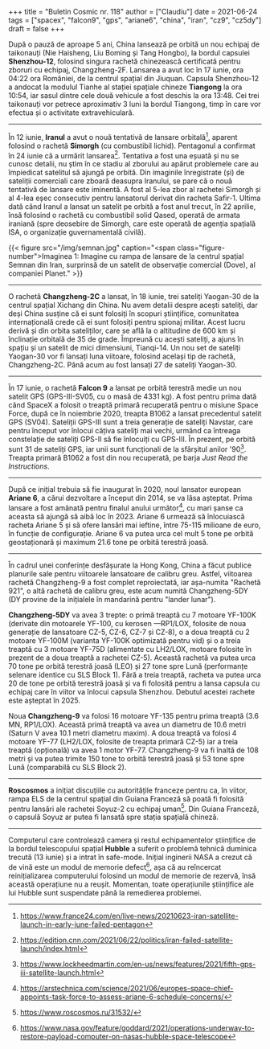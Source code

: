 +++
title = "Buletin Cosmic nr. 118"
author = ["Claudiu"]
date = 2021-06-24
tags = ["spacex", "falcon9", "gps", "ariane6", "china", "iran", "cz9", "cz5dy"]
draft = false
+++

După o pauză de aproape 5 ani, China lansează pe orbită un nou echipaj de taikonauți (Nie Haisheng, Liu Boming și Tang Hongbo), la bordul capsulei **Shenzhou-12**, folosind singura rachetă chinezească certificată pentru zboruri cu echipaj, Changzheng-2F. Lansarea a avut loc în 17 iunie, ora 04:22 ora României, de la centrul spațial din Jiuquan. Capsula Shenzhou-12 a andocat la modulul Tianhe al stației spațiale chineze **Tiangong** la ora 10:54, iar sasul dintre cele două vehicule a fost deschis la ora 13:48. Cei trei taikonauți vor petrece aproximativ 3 luni la bordul Tiangong, timp în care vor efectua și o activitate extravehiculară.

---

În 12 iunie, **Iranul** a avut o nouă tentativă de lansare orbitală[^fn:1], aparent folosind o rachetă **Simorgh** (cu combustibil lichid). Pentagonul a confirmat în 24 iunie că a urmărit lansarea[^fn:2].
Tentativa a fost una eșuată și nu se cunosc detalii, nu știm în ce stadiu al zborului au apărut problemele care au împiedicat satelitul să ajungă pe orbită. Din imaginile înregistrate (și) de sateliții comerciali care zboară deasupra Iranului, se pare că o nouă tentativă de lansare este iminentă.
A fost al 5-lea zbor al rachetei Simorgh și al 4-lea eșec consecutiv pentru lansatorul derivat din racheta Safir-1. Ultima dată când Iranul a lansat un satelit pe orbită a fost anul trecut, în 22 aprilie, însă folosind o rachetă cu combustibil solid Qased, operată de armata iraniană (spre deosebire de Simorgh, care este operată de agenția spațială ISA, o organizație guvernamentală civilă).

{{< figure src="/img/semnan.jpg" caption="<span class=\"figure-number\">Imaginea 1: </span>Imagine cu rampa de lansare de la centrul spațial Semnan din Iran, surprinsă de un satelit de observație comercial (Dove), al companiei Planet." >}}

---

O rachetă **Changzheng-2C** a lansat, în 18 iunie, trei sateliți Yaogan-30 de la centrul spațial Xichang din China. Nu avem detalii despre acești sateliți, dar deși China susține că ei sunt folosiți în scopuri științifice, comunitatea internațională crede că ei sunt folosiți pentru spionaj militar. Acest lucru derivă și din orbita sateliților, care se află la o altitudine de 600 km și înclinație orbitală de 35 de grade. Împreună cu acești sateliți, a ajuns în spațiu și un satelit de mici dimensiuni, Tianqi-14. Un nou set de sateliți Yaogan-30 vor fi lansați luna viitoare, folosind același tip de rachetă, Changzheng-2C. Până acum au fost lansați 27 de sateliți Yaogan-30.

---

În 17 iunie, o rachetă **Falcon 9** a lansat pe orbită terestră medie un nou satelit GPS (GPS-III-SV05, cu o masă de 4331 kg). A fost pentru prima dată când SpaceX a folosit o treaptă primară recuperată pentru o misiune Space Force, după ce în noiembrie 2020, treapta B1062 a lansat precedentul satelit GPS (SV04). Sateliții GPS-III sunt a treia generație de sateliți Navstar, care pentru început vor înlocui câțiva sateliți mai vechi, urmând ca întreaga constelație de sateliți GPS-II să fie înlocuiți cu GPS-III. În prezent, pe orbită sunt 31 de sateliți GPS, iar unii sunt funcționali de la sfârșitul anilor '90[^fn:3]. Treapta primară B1062 a fost din nou recuperată, pe barja _Just Read the Instructions_.

---

După ce inițial trebuia să fie inaugurat în 2020, noul lansator european **Ariane 6**, a cărui dezvoltare a început din 2014, se va lăsa așteptat. Prima lansare a fost amânată pentru finalul anului următor[^fn:4], cu mari șanse ca aceasta să ajungă să aibă loc în 2023. Ariane 6 urmează să înlocuiască racheta Ariane 5 și să ofere lansări mai ieftine, între 75-115 milioane de euro, în funcție de configurație. Ariane 6 va putea urca cel mult 5 tone pe orbită geostaționară și maximum 21.6 tone pe orbită terestră joasă.

---

În cadrul unei conferințe desfășurate la Hong Kong, China a făcut publice planurile sale pentru viitoarele lansatoare de calibru greu. Astfel, viitoarea rachetă Changzheng-9 a fost complet reproiectată, iar așa-numita "Rachetă 921", o altă rachetă de calibru greu, este acum numită Changzheng-5DY (DY provine de la inițialele în mandarină pentru "lander lunar").

**Changzheng-5DY** va avea 3 trepte: o primă treaptă cu 7 motoare YF-100K (derivate din motoarele YF-100, cu kerosen —RP1/LOX, folosite de noua generație de lansatoare CZ-5, CZ-6, CZ-7 și CZ-8), o a doua treaptă cu 2 motoare YF-100M (varianta YF-100K optimizată pentru vid) și o a treia treaptă cu 3 motoare YF-75D (alimentate cu LH2/LOX, motoare folosite în prezent de a doua treaptă a rachetei CZ-5). Această rachetă va putea urca 70 tone pe orbită terestră joasă (LEO) și 27 tone spre Lună (performanțe selenare identice cu SLS Block 1). Fără a treia treaptă, racheta va putea urca 20 de tone pe orbită terestră joasă și va fi folosită pentru a lansa capsula cu echipaj care în viitor va înlocui capsula Shenzhou. Debutul acestei rachete este așteptat în 2025.

Noua **Changzheng-9** va folosi 16 motoare YF-135 pentru prima treaptă (3.6 MN, RP1/LOX). Această primă treaptă va avea un diametru de 10.6 metri (Saturn V avea 10.1 metri diametru maxim). A doua treaptă va folosi 4 motoare YF-77 (LH2/LOX, folosite de treapta primară CZ-5) iar a treia treaptă (opțională) va avea 1 motor YF-77. Changzheng-9 va fi înaltă de 108 metri și va putea trimite 150 tone to orbită terestră joasă și 53 tone spre Lună (comparabilă cu SLS Block 2).

---

**Roscosmos** a inițiat discuțiile cu autoritățile franceze pentru ca, în viitor, rampa ELS de la centrul spațial din Guiana Franceză să poată fi folosită pentru lansări ale rachetei Soyuz-2 cu echipaj uman[^fn:5]. Din Guiana Franceză, o capsulă Soyuz ar putea fi lansată spre stația spațială chineză.

---

Computerul care controlează camera și restul echipamentelor științifice de la bordul telescopului spațial **Hubble** a suferit o problemă tehnică duminica trecută (13 iunie) și a intrat în safe-mode. Inițial inginerii NASA a crezut că de vină este un modul de memorie defect[^fn:6], așa că au reîncercat reinițializarea computerului folosind un modul de memorie de rezervă, însă această operațiune nu a reușit. Momentan, toate operațiunile științifice ale lui Hubble sunt suspendate până la remedierea problemei.

[^fn:1]: <https://www.france24.com/en/live-news/20210623-iran-satellite-launch-in-early-june-failed-pentagon>
[^fn:2]: <https://edition.cnn.com/2021/06/22/politics/iran-failed-satellite-launch/index.html>
[^fn:3]: <https://www.lockheedmartin.com/en-us/news/features/2021/fifth-gps-iii-satellite-launch.html>
[^fn:4]: <https://arstechnica.com/science/2021/06/europes-space-chief-appoints-task-force-to-assess-ariane-6-schedule-concerns/>
[^fn:5]: <https://www.roscosmos.ru/31532/>
[^fn:6]: <https://www.nasa.gov/feature/goddard/2021/operations-underway-to-restore-payload-computer-on-nasas-hubble-space-telescope>
